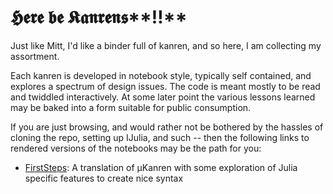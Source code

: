 # 𝕳𝖊𝖗𝖊 𝖇𝖊 𝕶𝖆𝖓𝖗𝖊𝖓𝖘**‼**

Just like Mitt, I'd like a binder full of kanren, and so here, I am collecting my assortment.  

Each kanren is developed in notebook style, typically self contained, and explores a spectrum of design issues.  The code is meant mostly to be read and twiddled interactively.  At some later point the various lessons learned may be baked into a form suitable for public consumption.  

If you are just browsing, and would rather not be bothered by the hassles of cloning the repo, setting up IJulia, and such -- then the following links to rendered versions of the notebooks may be the path for you:

* [FirstSteps]: A translation of µKanren with some exploration of Julia specific features to create nice syntax

[FirstSteps]:http://nbviewer.ipython.org/github/lilinjn/lilKanren/blob/master/FirstSteps.ipynb  
